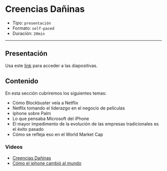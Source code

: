 # Creencias Dañinas

* Tipo: `presentación`
* Formato: `self-paced`
* Duración: `20min`

***

## Presentación

Usa este [link](https://drive.google.com/open?id=1aIlEb4rf4zUOQFkLSeOF3YypQY8Weun7pUSZt317Pl8)
para acceder a las diapositivas.

## Contenido

En esta sección cubriremos los siguientes temas:

* Cómo Blockbuster veía a Netflix
* Netflix tomando el liderazgo en el negocio de películas
* Iphone sobre Palm
* Lo que pensaba Microsoft del iPhone
* El mayor impedimento de la evolución de las empresas tradicionales es el
  éxito pasado
* Cómo se refleja eso en el World Market Cap

### Videos

* [Creencias Dañinas](https://www.useloom.com/share/9199424c6beb44f4a201e39b5db77235)
* [Cómo el iphone cambió al mundo](https://www.useloom.com/share/494a902772fd41e38089567861808b80)